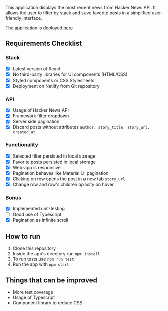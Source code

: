 This application displays the most recent news from Hacker News API. It allows the user to filter by stack and save favorite posts in a simplified user-friendly interface. 

The application is deployed [here](https://euphonious-donut-76ef9e.netlify.app/)

## Requirements Checklist

### Stack

- [x] Latest version of React 
- [x] No third-party libraries for UI components (HTML/CSS)
- [x] Styled components or CSS Stylesheets
- [x] Deployment on Netlify from Git repository

### API

- [x] Usage of Hacker News API
- [x] Framework filter dropdown
- [x] Server side pagination
- [x] Discard posts without attributes ```author, story_title, story_url, created_at```

### Functionality

- [x] Selected filter persisted in local storage
- [x] Favorite posts persisted in local storage
- [x] Web-app is responsive
- [x] Pagination behaves like Material UI pagination
- [x] Clicking on row opens the post in a new tab ```story_url```
- [x] Change row and row's children opacity on hover

### Bonus

- [x] Implemented unit-testing
- [ ] Good use of Typescript
- [x] Pagination as infinite scroll

## How to run

1. Clone this repository
2. Inside the app's directory run `npm install`
3. To run tests use `npm run test`
4. Run the app with `npm start`

## Things that can be improved

- More test coverage
- Usage of Typescript
- Component library to reduce CSS 



